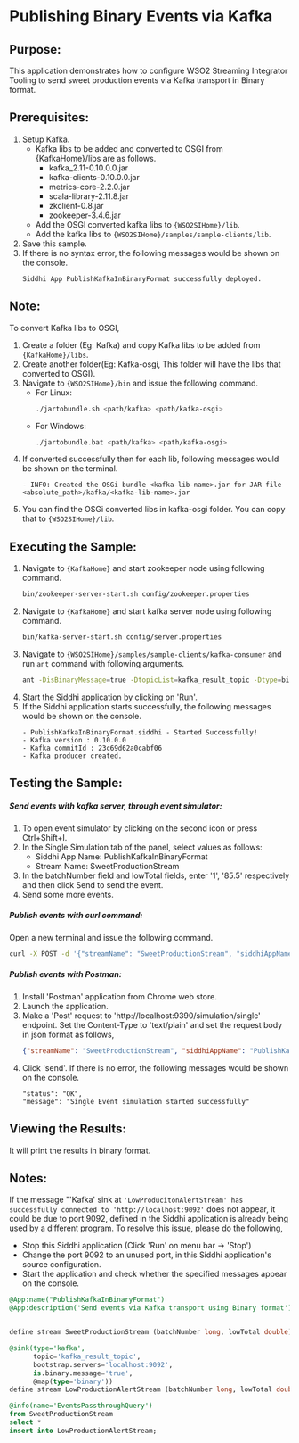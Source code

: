 # Publishing Binary Events via Kafka

## Purpose:
This application demonstrates how to configure WSO2 Streaming Integrator Tooling to send sweet production events via Kafka transport in Binary format.

## Prerequisites:
1. Setup Kafka.
	* Kafka libs to be added and converted to OSGI from {KafkaHome}/libs are as follows.
		* kafka_2.11-0.10.0.0.jar
		* kafka-clients-0.10.0.0.jar
		* metrics-core-2.2.0.jar
		* scala-library-2.11.8.jar
		* zkclient-0.8.jar
		* zookeeper-3.4.6.jar
	*  Add the OSGI converted kafka libs to `{WSO2SIHome}/lib`.
	*  Add the kafka libs to `{WSO2SIHome}/samples/sample-clients/lib`.
2. Save this sample.
3. If there is no syntax error, the following messages would be shown on the console.
	```
	Siddhi App PublishKafkaInBinaryFormat successfully deployed.
	```

## Note:
To convert Kafka libs to OSGI,
1. Create a folder (Eg: Kafka) and copy Kafka libs to be added from `{KafkaHome}/libs`.
2. Create another folder(Eg: Kafka-osgi, This folder will have the libs that converted to OSGI).
3. Navigate to `{WSO2SIHome}/bin` and issue the following command.
	* For Linux:
		```bash
		./jartobundle.sh <path/kafka> <path/kafka-osgi>
		```
	* For Windows:
		```bash
		./jartobundle.bat <path/kafka> <path/kafka-osgi>
		```
4. If converted successfully then for each lib, following messages would be shown on the terminal.
	```
	- INFO: Created the OSGi bundle <kafka-lib-name>.jar for JAR file <absolute_path>/kafka/<kafka-lib-name>.jar
	```
5. You can find the OSGi converted libs in kafka-osgi folder. You can copy that to `{WSO2SIHome}/lib`.

## Executing the Sample:
1. Navigate to `{KafkaHome}` and start zookeeper node using following command.
	```bash
	bin/zookeeper-server-start.sh config/zookeeper.properties
	```
2. Navigate to `{KafkaHome}` and start kafka server node using following command.
	```bash
	bin/kafka-server-start.sh config/server.properties
	```
3. Navigate to `{WSO2SIHome}/samples/sample-clients/kafka-consumer` and run `ant` command with following arguments.
	```bash
	ant -DisBinaryMessage=true -DtopicList=kafka_result_topic -Dtype=binary
	```
4. Start the Siddhi application by clicking on 'Run'.
5. If the Siddhi application starts successfully, the following messages would be shown on the console.
	```
	- PublishKafkaInBinaryFormat.siddhi - Started Successfully!
	- Kafka version : 0.10.0.0
	- Kafka commitId : 23c69d62a0cabf06
	- Kafka producer created.
	```

## Testing the Sample:
##### Send events with kafka server, through event simulator:

1. To open event simulator by clicking on the second icon or press Ctrl+Shift+I.
2. In the Single Simulation tab of the panel, select values as follows:
	* Siddhi App Name: PublishKafkaInBinaryFormat
	* Stream Name: SweetProductionStream
3. In the batchNumber field and lowTotal fields, enter '1', '85.5' respectively and then click Send to send the event.
4. Send some more events.

##### Publish events with curl command:
Open a new terminal and issue the following command.
```bash
curl -X POST -d '{"streamName": "SweetProductionStream", "siddhiAppName": "PublishKafkaInBinaryFormat", "data": [1, 85.5]}' http://localhost:9390/simulation/single -H 'content-type: text/plain'
```

##### Publish events with Postman:
1. Install 'Postman' application from Chrome web store.
2. Launch the application.
3. Make a 'Post' request to 'http://localhost:9390/simulation/single' endpoint. Set the Content-Type to 'text/plain' and set the request body in json format as follows,
	```json
	{"streamName": "SweetProductionStream", "siddhiAppName": "PublishKafkaInBinaryFormat","data": [1, 85.5]}
	```
4. Click 'send'. If there is no error, the following messages would be shown on the console.
	```
	"status": "OK",
	"message": "Single Event simulation started successfully"
	```

## Viewing the Results:
It will print the results in binary format.

## Notes:
If the message "'Kafka' sink at `'LowProducitonAlertStream' has successfully connected to 'http://localhost:9092'` does not appear, it could be due to port 9092, defined in the Siddhi application is already being used by a different program. To resolve this issue, please do the following,
* Stop this Siddhi application (Click 'Run' on menu bar -> 'Stop')
* Change the port 9092 to an unused port, in this Siddhi application's source configuration.
* Start the application and check whether the specified messages appear on the console.

```sql
@App:name("PublishKafkaInBinaryFormat")
@App:description('Send events via Kafka transport using Binary format')


define stream SweetProductionStream (batchNumber long, lowTotal double);

@sink(type='kafka',
      topic='kafka_result_topic',
      bootstrap.servers='localhost:9092',
      is.binary.message='true',
      @map(type='binary'))
define stream LowProductionAlertStream (batchNumber long, lowTotal double);

@info(name='EventsPassthroughQuery')
from SweetProductionStream
select *
insert into LowProductionAlertStream;
```